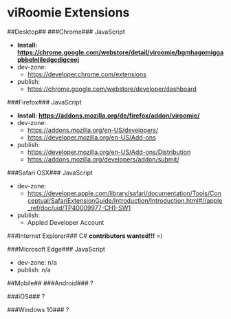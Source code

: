 # viRoomie Extensions #
##Desktop##
###Chrome###
JavaScript
* **Install: https://chrome.google.com/webstore/detail/viroomie/bgmhagomiggapbbelnliledgcdigceej**
* dev-zone:
  * https://developer.chrome.com/extensions
* publish:
  * https://chrome.google.com/webstore/developer/dashboard

###Firefox###
JavaScript
* **Install: https://addons.mozilla.org/de/firefox/addon/viroomie/**
* dev-zone:
  * https://addons.mozilla.org/en-US/developers/
  * https://developer.mozilla.org/en-US/Add-ons
* publish:
  * https://developer.mozilla.org/en-US/Add-ons/Distribution
  * https://addons.mozilla.org/developers/addon/submit/

###Safari OSX###
JavaScript
* dev-zone:
  * https://developer.apple.com/library/safari/documentation/Tools/Conceptual/SafariExtensionGuide/Introduction/Introduction.html#//apple_ref/doc/uid/TP40009977-CH1-SW1
* publish:
  * Appled Developer Account

###Internet Explorer###
C#
**contributors wanted!!!** =)

###Microsoft Edge###
JavaScript
* dev-zone: n/a
* publish: n/a

##Mobile##
###Android###
?

###iOS###
?

###Windows 10###
?
